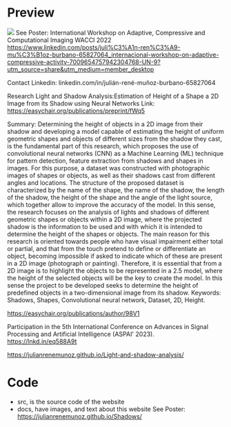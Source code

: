 # Preview
![](docs/screenshot.png)
See Poster: International Workshop on Adaptive, Compressive and Computational Imaging WACCI 2022
https://www.linkedin.com/posts/juli%C3%A1n-ren%C3%A9-mu%C3%B1oz-burbano-65827064_internacional-workshop-on-adaptive-compressive-activity-7009654757942304768-UN-9?utm_source=share&utm_medium=member_desktop

Contact Linkedin: linkedin.com/in/julián-rené-muñoz-burbano-65827064

Research Light and Shadow Analysis:Estimation of Height of a Shape a 2D Image from its Shadow using Neural Networks
Link: https://easychair.org/publications/preprint/fWq5

Summary: 
Determining the height of objects in a 2D image from their shadow and developing a model capable of estimating the height of uniform geometric shapes and objects of different sizes from the shadow they cast, is the fundamental part of this research, which proposes the use of convolutional neural networks (CNN) as a Machine Learning (ML) technique for pattern detection, feature extraction from shadows and shapes in images. For this purpose, a dataset was constructed with photographic images of shapes or objects, as well as their shadows cast from different angles and locations. The structure of the proposed dataset is characterized by the name of the shape, the name of the shadow, the length of the shadow, the height of the shape and the angle of the light source, which together allow to improve the accuracy of the model. In this sense, the research focuses on the analysis of lights and shadows of different geometric shapes or objects within a 2D image, where the projected shadow is the information to be used and with which it is intended to determine the height of the shapes or objects. The main reason for this research is oriented towards people who have visual impairment either total or partial, and that from the touch pretend to define or differentiate an object, becoming impossible if asked to indicate which of these are present in a 2D image (photograph or painting). Therefore, it is essential that from a 2D image is to highlight the objects to be represented in a 
2.5 model, where the height of the selected objects will be the key to create the model. In this sense the project to be developed seeks to determine the height of predefined objects in a two-dimensional image from its shadow.
Keywords: Shadows, Shapes, Convolutional neural network, Dataset, 2D, Height.

https://easychair.org/publications/author/98V1

Participation in the 5th International Conference on Advances in Signal Processing and Artificial Intelligence (ASPAI' 2023).
https://lnkd.in/eq588A9t


https://julianrenemunoz.github.io/Light-and-shadow-analysis/


# Code
- src, is the source code of the website
- docs, have images, and text about this website
See Poster: https://julianrenemunoz.github.io/Shadows/
